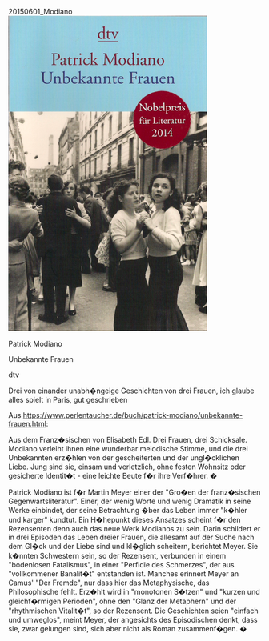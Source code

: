 



20150601\_Modiano
![](../_bilder/20150601_modiano0.png)  

  

Patrick Modiano  

Unbekannte Frauen  

dtv  

  

Drei von einander unabh�ngeige Geschichten von drei Frauen, ich glaube alles spielt in Paris, gut geschrieben  

  

Aus https://www.perlentaucher.de/buch/patrick-modiano/unbekannte-frauen.html:  

  

Aus dem Franz�sischen von Elisabeth Edl. Drei Frauen, drei Schicksale. Modiano verleiht ihnen eine wunderbar melodische Stimme, und die drei Unbekannten erz�hlen von der gescheiterten und der ungl�cklichen Liebe. Jung sind sie, einsam und verletzlich, ohne festen Wohnsitz oder gesicherte Identit�t - eine leichte Beute f�r ihre Verf�hrer. �  

  

Patrick Modiano ist f�r Martin Meyer einer der "Gro�en der franz�sischen Gegenwartsliteratur". Einer, der wenig Worte und wenig Dramatik in seine Werke einbindet, der seine Betrachtung �ber das Leben immer "k�hler und karger" kundtut. Ein H�hepunkt dieses Ansatzes scheint f�r den Rezensenten denn auch das neue Werk Modianos zu sein. Darin schildert er in drei Episoden das Leben dreier Frauen, die allesamt auf der Suche nach dem Gl�ck und der Liebe sind und kl�glich scheitern, berichtet Meyer. Sie k�nnten Schwestern sein, so der Rezensent, verbunden in einem "bodenlosen Fatalismus", in einer "Perfidie des Schmerzes", der aus "vollkommener Banalit�t" entstanden ist. Manches erinnert Meyer an Camus' "Der Fremde", nur dass hier das Metaphysische, das Philosophische fehlt. Erz�hlt wird in "monotonen S�tzen" und "kurzen und gleichf�rmigen Perioden", ohne den "Glanz der Metaphern" und der "rhythmischen Vitalit�t", so der Rezensent. Die Geschichten seien "einfach und umweglos", meint Meyer, der angesichts des Episodischen denkt, dass sie, zwar gelungen sind, sich aber nicht als Roman zusammenf�gen. �